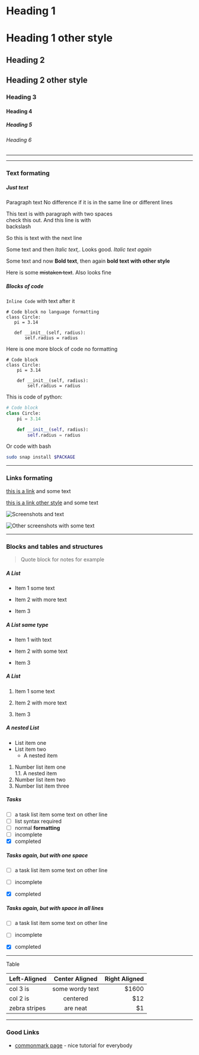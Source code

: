 # Heading 1
Heading 1 other style
===

## Heading 2
Heading 2 other style
---

### Heading 3
#### Heading 4
##### Heading 5
###### Heading 6

---

***

### Text formating

##### Just text

Paragraph text
No difference if it is in the same line or different lines

This text is with paragraph with two spaces  
check this out. And this line is with \
backslash

So this is text with the next line

Some text and then *Italic text,*. Looks good.
_Italic text again_

Some text and now **Bold text**, then again
__bold text with other style__

Here is some ~~mistaken text~~. Also looks fine

##### Blocks of code

 `Inline Code` with text after it

 ```
# Code block no language formatting
class Circle:
    pi = 3.14

    def __init__(self, radius):
        self.radius = radius
 ```
Here is one more block of code no formatting

    # Code block
    class Circle:
        pi = 3.14

        def __init__(self, radius):
            self.radius = radius

This is code of python:
```py
# Code block
class Circle:
    pi = 3.14

    def __init__(self, radius):
        self.radius = radius
```

Or code with bash
```bash
sudo snap install $PACKAGE
```

---

### Links formating

[this is a link](https://github.com/lxgolovin) and some text

[this is a link other style][1] and some text

![Screenshots](http://i.imgur.com/f1N9ZbD.jpg) and text

![Other screenshots][2] with some text

[1]: https://github.com/lxgolovin
[2]: http://i.imgur.com/f1N9ZbD.jpg

---

### Blocks and tables and structures

> Quote block for notes for example

##### A List

* Item 1
some text

* Item 2 with more text
* Item 3

##### A List same type

- Item 1
with text

- Item 2 with some text
- Item 3

##### A List

1. Item 1
some text

2. Item 2 with more text
3. Item 3

##### A nested List

* List item one
* List item two
    * A nested item

1. Number list item one		
	1.1. A nested item
2. Number list item two
3. Number list item three

##### Tasks
- [ ] a task list item
some text on other line
- [ ] list syntax required
- [ ] normal **formatting**
- [ ] incomplete
- [x] completed

##### Tasks again, but with one space
- [ ] a task list item
some text on other line


- [ ] incomplete
- [x] completed

##### Tasks again, but with space in all lines
- [ ] a task list item
some text on other line

- [ ] incomplete
- [x] completed

---

Table

| Left-Aligned  | Center Aligned  | Right Aligned |
| :------------ |:---------------:| -----:|
| col 3 is      | some wordy text | $1600 |
| col 2 is      | centered        |   $12 |
| zebra stripes | are neat        |    $1 |

-------------------------------------------------

### Good Links

* [commonmark page](https://commonmark.org) - nice tutorial for everybody
